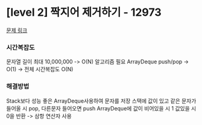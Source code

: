 # [level 2] 짝지어 제거하기 - 12973 

[문제 링크](https://school.programmers.co.kr/learn/courses/30/lessons/12973) 

### 시간복잡도
문자열 길이 최대 10,000,000 -> O(N) 알고리즘 필요
ArrayDeque push/pop -> O(1) -> 전체 시간복잡도 O(N)

### 해결방법
Stack보다 성능 좋은 ArrayDeque사용하여 문자를 저장
스택에 값이 있고 같은 문자가 들어올 시 pop, 다른문자 들어오면 push
ArrayDeque에 값이 비어있을 시 1 값있을 시 0을 반환 -> 삼항 연산자 사용
